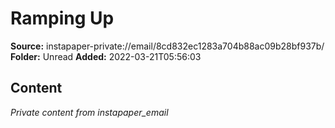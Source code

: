 # Ramping Up

**Source:** instapaper-private://email/8cd832ec1283a704b88ac09b28bf937b/
**Folder:** Unread
**Added:** 2022-03-21T05:56:03




## Content
*Private content from instapaper_email*

